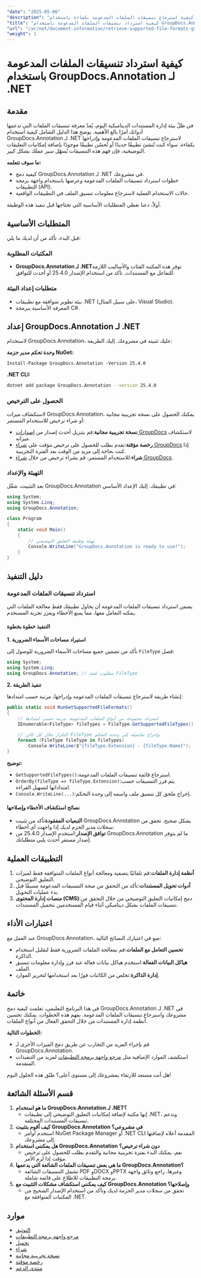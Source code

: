 ```yaml
---
"date": "2025-05-06"
"description": "تعرّف على كيفية استرجاع تنسيقات الملفات المدعومة بكفاءة باستخدام GroupDocs.Annotation لـ .NET. يغطي هذا الدليل التكامل والتنفيذ والتطبيقات العملية."
"title": "كيفية استرداد تنسيقات الملفات المدعومة باستخدام GroupDocs.Annotation لـ .NET - دليل شامل"
"url": "/ar/net/document-information/retrieve-supported-file-formats-groupdocs-annotation-net/"
"weight": 1
---
```


# كيفية استرداد تنسيقات الملفات المدعومة باستخدام GroupDocs.Annotation لـ .NET

## مقدمة

في ظلّ بيئة إدارة المستندات الديناميكية اليوم، يُعدّ معرفة تنسيقات الملفات التي تدعمها أدواتك أمرًا بالغ الأهمية. يوضح هذا الدليل الشامل كيفية استخدام GroupDocs.Annotation لـ .NET لاسترجاع تنسيقات الملفات المدعومة وإدراجها بكفاءة. سواء كنت تُنشئ تطبيقًا جديدًا أو تُحسّن تطبيقًا موجودًا بإضافة إمكانيات التعليقات التوضيحية، فإن فهم هذه التنسيقات يُسهّل سير عملك بشكل كبير.

**ما سوف تتعلمه:**

- كيفية دمج GroupDocs.Annotation لـ .NET في مشروعك.
- خطوات استرداد تنسيقات الملفات المدعومة وعرضها باستخدام واجهة برمجة التطبيقات (API).
- حالات الاستخدام العملية لاسترجاع معلومات تنسيق الملف في التطبيقات الواقعية.

أولاً، دعنا نغطي المتطلبات الأساسية التي تحتاجها قبل تنفيذ هذه الوظيفة.

## المتطلبات الأساسية

قبل البدء، تأكد من أن لديك ما يلي:

### المكتبات المطلوبة
- **GroupDocs.Annotation لـ .NET**توفر هذه المكتبة الفئات والأساليب اللازمة للتفاعل مع المستندات. تأكد من استخدام الإصدار 25.4.0 أو أحدث للتوافق.
  
### متطلبات إعداد البيئة
- بيئة تطوير متوافقة مع تطبيقات .NET (على سبيل المثال، Visual Studio).
- المعرفة الأساسية ببرمجة C#.

## إعداد GroupDocs.Annotation لـ .NET

لاستخدام GroupDocs.Annotation، عليك تثبيته في مشروعك. إليك الطريقة:

**وحدة تحكم مدير حزمة NuGet:**

```shell
Install-Package GroupDocs.Annotation -Version 25.4.0
```

**\.NET CLI:**

```bash
dotnet add package GroupDocs.Annotation --version 25.4.0
```

### الحصول على الترخيص

لاستكشاف ميزات GroupDocs.Annotation، يمكنك الحصول على نسخة تجريبية مجانية أو شراء ترخيص للاستخدام المستمر:

- **نسخة تجريبية مجانية**:قم بتنزيل أحدث إصدار من [إصدارات GroupDocs](https://releases.groupdocs.com/annotation/net/) لاستكشاف ميزاته.
- **رخصة مؤقتة**:تقدم بطلب للحصول على ترخيص مؤقت على [شراء GroupDocs](https://purchase.groupdocs.com/temporary-license/) إذا كنت بحاجة إلى مزيد من الوقت بعد الفترة التجريبية.
- **شراء**:للاستخدام المستمر، قم بشراء ترخيص من خلال [شراء GroupDocs](https://purchase.groupdocs.com/buy).

### التهيئة والإعداد

بعد التثبيت، شغّل GroupDocs.Annotation في تطبيقك. إليك الإعداد الأساسي:

```csharp
using System;
using System.Linq;
using GroupDocs.Annotation;

class Program
{
    static void Main()
    {
        // تهيئة وظيفة التعليق التوضيحي
        Console.WriteLine("GroupDocs.Annotation is ready to use!");
    }
}
```

## دليل التنفيذ

### استرداد تنسيقات الملفات المدعومة

يضمن استرداد تنسيقات الملفات المدعومة أن يحاول تطبيقك فقط معالجة الملفات التي يمكنه التعامل معها، مما يمنع الأخطاء ويعزز تجربة المستخدم.

#### التنفيذ خطوة بخطوة

**1. استيراد مساحات الأسماء الضرورية**

تأكد من تضمين جميع مساحات الأسماء الضرورية للوصول إلى `FileType` فصل:

```csharp
using System;
using System.Linq;
using GroupDocs.Annotation; // مطلوب لفئة FileType
```

**2. تنفيذ الطريقة**

إنشاء طريقة لاسترجاع تنسيقات الملفات المدعومة وإدراجها، مرتبة حسب امتدادها:

```csharp
public static void RunGetSupportedFileFormats()
{
    // استرداد مجموعة من أنواع الملفات المدعومة، مرتبة حسب امتدادها
    IEnumerable<FileType> fileTypes = FileType.GetSupportedFileTypes().OrderBy(fileType => fileType.Extension);

    // التكرار خلال كل كائن FileType وإخراج تفاصيله إلى وحدة التحكم
    foreach (FileType fileType in fileTypes)
        Console.WriteLine($"{fileType.Extension} - {fileType.Name}");
}
```

**توضيح:**
- `GetSupportedFileTypes()`:استرجاع قائمة تنسيقات الملفات المدعومة.
- `OrderBy(fileType => fileType.Extension)`:يتم فرز التنسيقات حسب امتداداتها لتسهيل القراءة.
- `Console.WriteLine(...)`:إخراج ملحق كل تنسيق ملف واسمه إلى وحدة التحكم.

#### نصائح استكشاف الأخطاء وإصلاحها

- **التبعيات المفقودة**تأكد من تثبيت GroupDocs.Annotation بشكل صحيح. تحقق من سجلات مدير الحزم لديك إذا واجهت أي أخطاء.
- **توافق الإصدار**:استخدم الإصدار 25.4.0 من GroupDocs.Annotation ما لم يتوفر إصدار مستقر أحدث يلبي متطلباتك.

## التطبيقات العملية

1. **أنظمة إدارة الملفات**:قم تلقائيًا بتصفية ومعالجة أنواع الملفات المتوافقة فقط لميزات التعليق التوضيحي.
2. **أدوات تحويل المستندات**:تأكد من التحقق من صحة التنسيقات المدعومة مسبقًا قبل بدء عمليات التحويل.
3. **منصات إدارة المحتوى (CMS)**:دمج إمكانيات التعليق التوضيحي من خلال التحقق من تنسيقات الملفات بشكل ديناميكي أثناء قيام المستخدمين بتحميل المستندات.

## اعتبارات الأداء

عند العمل مع GroupDocs.Annotation، ضع في اعتبارك النصائح التالية:

- **تحسين التعامل مع الملفات**:قم بمعالجة الملفات الضرورية فقط لتقليل استخدام الذاكرة.
- **هياكل البيانات الفعالة**:استخدم هياكل بيانات فعالة عند فرز وإدارة معلومات تنسيق الملف.
- **إدارة الذاكرة**:تخلص من الكائنات فورًا بعد استخدامها لتحرير الموارد.

## خاتمة

في هذا البرنامج التعليمي، تعلمت كيفية دمج GroupDocs.Annotation لـ .NET في مشروعك واسترجاع تنسيقات الملفات المدعومة. بفهم هذه الخطوات، يمكنك تحسين أنظمة إدارة المستندات من خلال التحقق الفعال من أنواع الملفات.

**الخطوات التالية:**

- قم بإجراء المزيد من التجارب عن طريق دمج الميزات الأخرى لـ GroupDocs.Annotation.
- استكشف الموارد الإضافية مثل [مرجع واجهة برمجة التطبيقات](https://reference.groupdocs.com/annotation/net/) لمزيد من التنفيذات المتقدمة.

هل أنت مستعد للارتقاء بمشروعك إلى مستوى أعلى؟ طبّق هذه الحلول اليوم!

## قسم الأسئلة الشائعة

1. **ما هو استخدام GroupDocs.Annotation لـ .NET؟**
   - إنها مكتبة لإضافة إمكانيات التعليق التوضيحي إلى تطبيقات .NET، وتدعم تنسيقات المستندات المختلفة.
2. **كيف أقوم بتثبيت GroupDocs.Annotation في مشروعي؟**
   - استخدم أوامر NuGet Package Manager أو .NET CLI المقدمة أعلاه لإضافتها إلى مشروعك.
3. **هل يمكنني استخدام GroupDocs.Annotation دون شراء ترخيص؟**
   - نعم، يمكنك البدء بفترة تجريبية مجانية والتقدم بطلب للحصول على ترخيص مؤقت إذا لزم الأمر.
4. **ما هي بعض تنسيقات الملفات الشائعة التي يدعمها GroupDocs.Annotation؟**
   - تشمل التنسيقات الشائعة PDF وDOCX وPPTX وغيرها. راجع وثائق واجهة برمجة التطبيقات للاطلاع على قائمة شاملة.
5. **كيف يمكنني استكشاف مشكلات التثبيت مع GroupDocs.Annotation وإصلاحها؟**
   - تحقق من سجلات مدير الحزمة لديك وتأكد من استخدام الإصدار الصحيح من المكتبات المتوافقة مع .NET.

## موارد

- [التوثيق](https://docs.groupdocs.com/annotation/net/)
- [مرجع واجهة برمجة التطبيقات](https://reference.groupdocs.com/annotation/net/)
- [تحميل](https://releases.groupdocs.com/annotation/net/)
- [شراء](https://purchase.groupdocs.com/buy)
- [نسخة تجريبية مجانية](https://releases.groupdocs.com/annotation/net/)
- [رخصة مؤقتة](https://purchase.groupdocs.com/temporary-license/)
- [منتدى الدعم](https://forum.groupdocs.com/c/annotation/)
